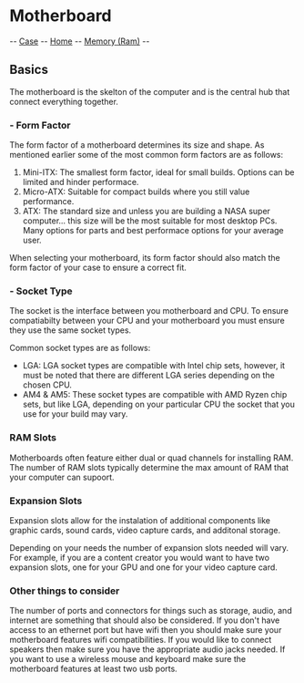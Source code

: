 # Motherboard

-- [Case](case.md) -- [Home](index.md) -- [Memory (Ram)](memory.md) --

## Basics
The motherboard is the skelton of the computer and is the central hub that connect everything together. 

### - Form Factor
The form factor of a motherboard determines its size and shape. As mentioned earlier some of the most common form factors are as follows:

1. Mini-ITX: The smallest form factor, ideal for small builds. Options can be limited and hinder performace.
2. Micro-ATX: Suitable for compact builds where you still value performance.
3. ATX: The standard size and unless you are building a NASA super computer... this size will be the most suitable for most desktop PCs. Many options for parts and best performace options for your average user. 


When selecting your motherboard, its form factor should also match the form factor of your case to ensure a correct fit.

### - Socket Type
The socket is the interface between you motherboard and CPU. To ensure compatiabilty between your CPU and your motherboard you must ensure they use the same socket types. 

Common socket types are as follows:
- LGA: LGA socket types are compatible with Intel chip sets, however, it must be noted that there are different LGA series depending on the chosen CPU.
- AM4 & AM5: These socket types are compatible with AMD Ryzen chip sets, but like LGA, depending on your particular CPU the socket that you use for your build may vary. 

### RAM Slots
Motherboards often feature either dual or quad channels for installing RAM. The number of RAM slots typically determine the max amount of RAM that your computer can supoort. 

### Expansion Slots
Expansion slots allow for the instalation of additional components like graphic cards, sound cards, video capture cards, and additonal storage.

Depending on your needs the number of expansion slots needed will vary. For example, if you are a content creator you would want to have two expansion slots, one for your GPU and one for your video capture card. 

### Other things to consider
The number of ports and connectors for things such as storage, audio, and internet are something that should also be considered. If you don't have access to an ethernet port but have wifi then you should make sure your motherboard features wifi compatibilities. If you would like to connect speakers then make sure you have the appropriate audio jacks needed. If you want to use a wireless mouse and keyboard make sure the motherboard features at least two usb ports. 
